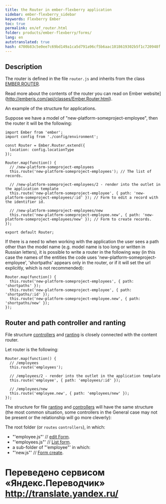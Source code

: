 ```yaml
--- 
title: the Router in ember-flexberry application 
sidebar: ember-flexberry_sidebar 
keywords: Flexberry Ember 
toc: true 
permalink: en/ef_router.html 
folder: products/ember-flexberry/forms/ 
lang: en 
autotranslated: true 
hash: 4700b83c5e0ee7c69bd149a1ca5d791a96cf5b6aac1018619302b5f1c720948f 
--- 
```


## Description 

The router is defined in the file `router.js` and inherits from the class [EMBER.ROUTER](http://emberjs.com/api/classes/Ember.Router.html). 

Read more about the contents of the router you can read on Ember website](http://emberjs.com/api/classes/Ember.Router.html). 

An example of the structure for applications. 

Suppose we have a model of "new-platform-someproject-employee", then the router it will be the following: 

```
import Ember from 'ember';
import config from './config/environment';

const Router = Ember.Router.extend({
  location: config.locationType
});

Router.map(function() {
  // /new-platform-someproject-employees 
  this.route('new-platform-someproject-employees'); // The list of records. 

  // /new-platform-someproject-employees/2 - render into the outlet in the application template 
  this.route('new-platform-someproject-employee', { path: 'new-platform-someproject-employees/:id' }); // Form to edit a record with the identifier id. 

  // /new-platform-someproject-employees/new 
  this.route('new-platform-someproject-employee.new', { path: 'new-platform-someproject-employees/new' }); // Form to create records. 
});

export default Router;
``` 

If there is a need to when working with the application the user sees a path other than the model name (e.g. model name is too long or written in Russian letters), it is possible to write a router in the following way (in this case the names of the entities the code uses 'new-platform-someproject-employee', 'shortpaths' appears only in the router, or if it will set the url explicitly, which is not recommended): 

```
Router.map(function() {
  this.route('new-platform-someproject-employees', { path: 'shortpaths' });
  this.route('new-platform-someproject-employee', { path: 'shortpaths/:id' });
  this.route('new-platform-someproject-employee.new', { path: 'shortpaths/new' });
});
``` 

## Router and path controller and ranting 

File structure [controllers](ef_controller.html) and [ranting](ef_route.html) is closely connected with the content router. 

Let router is the following: 

```
Router.map(function() {
  // /employees 
  this.route('employees');

  // /employees/2 - render into the outlet in the application template 
  this.route('employee', { path: 'employees/:id' });

  // /employees/new 
  this.route('employee.new', { path: 'employees/new' });
});
``` 

The structure for file [ranting](ef_route.html) and [controllers](ef_controller.html) will have the same structure (the most common situation, some controllers in the General case may not be present or the relationship will go more cleverly): 

The root folder (or `routes` `controllers`), in which: 

* "'employee.js"' // [edit Form](ef_edit-form.html). 
* "'employees.js"' // [List form](ef_forms.html). 
* a sub-folder of "'employee"' in which: 
* "'new.js"' // [Form create](ef_edit-form.html). 



 # Переведено сервисом «Яндекс.Переводчик» http://translate.yandex.ru/
